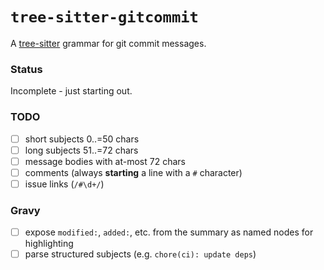 # `tree-sitter-gitcommit`

A [tree-sitter](https://tree-sitter.github.io/tree-sitter/) grammar for git commit messages.

### Status

Incomplete - just starting out.

### TODO

- [ ] short subjects 0..=50 chars
- [ ] long subjects 51..=72 chars
- [ ] message bodies with at-most 72 chars
- [ ] comments (always **starting** a line with a `#` character)
- [ ] issue links (`/#\d+/`)

### Gravy

- [ ] expose `modified:`, `added:`, etc. from the summary as named nodes for highlighting
- [ ] parse structured subjects (e.g. `chore(ci): update deps`)

